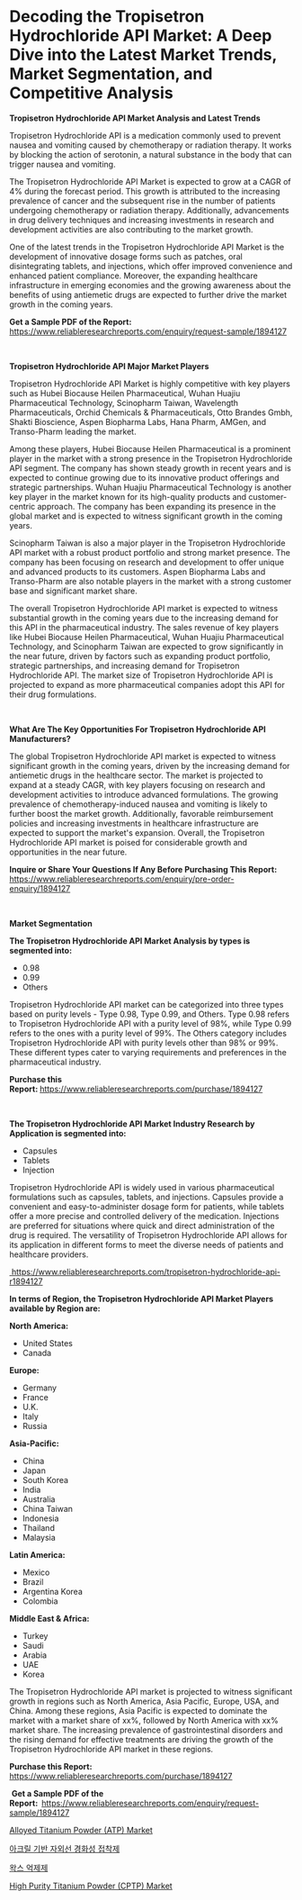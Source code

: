 <p><h1>Decoding the Tropisetron Hydrochloride API Market: A Deep Dive into the Latest Market Trends, Market Segmentation, and Competitive Analysis</h1></p><p><strong>Tropisetron Hydrochloride API Market Analysis and Latest Trends</strong></p>
<p><p>Tropisetron Hydrochloride API is a medication commonly used to prevent nausea and vomiting caused by chemotherapy or radiation therapy. It works by blocking the action of serotonin, a natural substance in the body that can trigger nausea and vomiting.</p><p>The Tropisetron Hydrochloride API Market is expected to grow at a CAGR of 4% during the forecast period. This growth is attributed to the increasing prevalence of cancer and the subsequent rise in the number of patients undergoing chemotherapy or radiation therapy. Additionally, advancements in drug delivery techniques and increasing investments in research and development activities are also contributing to the market growth.</p><p>One of the latest trends in the Tropisetron Hydrochloride API Market is the development of innovative dosage forms such as patches, oral disintegrating tablets, and injections, which offer improved convenience and enhanced patient compliance. Moreover, the expanding healthcare infrastructure in emerging economies and the growing awareness about the benefits of using antiemetic drugs are expected to further drive the market growth in the coming years.</p></p>
<p><strong>Get a Sample PDF of the Report:&nbsp;</strong> <a href="https://www.reliableresearchreports.com/enquiry/request-sample/1894127">https://www.reliableresearchreports.com/enquiry/request-sample/1894127</a></p>
<p>&nbsp;</p>
<p><strong>Tropisetron Hydrochloride API Major Market Players</strong></p>
<p><p>Tropisetron Hydrochloride API Market is highly competitive with key players such as Hubei Biocause Heilen Pharmaceutical, Wuhan Huajiu Pharmaceutical Technology, Scinopharm Taiwan, Wavelength Pharmaceuticals, Orchid Chemicals & Pharmaceuticals, Otto Brandes Gmbh, Shakti Bioscience, Aspen Biopharma Labs, Hana Pharm, AMGen, and Transo-Pharm leading the market.</p><p>Among these players, Hubei Biocause Heilen Pharmaceutical is a prominent player in the market with a strong presence in the Tropisetron Hydrochloride API segment. The company has shown steady growth in recent years and is expected to continue growing due to its innovative product offerings and strategic partnerships. Wuhan Huajiu Pharmaceutical Technology is another key player in the market known for its high-quality products and customer-centric approach. The company has been expanding its presence in the global market and is expected to witness significant growth in the coming years.</p><p>Scinopharm Taiwan is also a major player in the Tropisetron Hydrochloride API market with a robust product portfolio and strong market presence. The company has been focusing on research and development to offer unique and advanced products to its customers. Aspen Biopharma Labs and Transo-Pharm are also notable players in the market with a strong customer base and significant market share.</p><p>The overall Tropisetron Hydrochloride API market is expected to witness substantial growth in the coming years due to the increasing demand for this API in the pharmaceutical industry. The sales revenue of key players like Hubei Biocause Heilen Pharmaceutical, Wuhan Huajiu Pharmaceutical Technology, and Scinopharm Taiwan are expected to grow significantly in the near future, driven by factors such as expanding product portfolio, strategic partnerships, and increasing demand for Tropisetron Hydrochloride API. The market size of Tropisetron Hydrochloride API is projected to expand as more pharmaceutical companies adopt this API for their drug formulations.</p></p>
<p>&nbsp;</p>
<p><strong>What Are The Key Opportunities For Tropisetron Hydrochloride API Manufacturers?</strong></p>
<p><p>The global Tropisetron Hydrochloride API market is expected to witness significant growth in the coming years, driven by the increasing demand for antiemetic drugs in the healthcare sector. The market is projected to expand at a steady CAGR, with key players focusing on research and development activities to introduce advanced formulations. The growing prevalence of chemotherapy-induced nausea and vomiting is likely to further boost the market growth. Additionally, favorable reimbursement policies and increasing investments in healthcare infrastructure are expected to support the market's expansion. Overall, the Tropisetron Hydrochloride API market is poised for considerable growth and opportunities in the near future.</p></p>
<p><strong>Inquire or Share Your Questions If Any Before Purchasing This Report:</strong> <a href="https://www.reliableresearchreports.com/enquiry/pre-order-enquiry/1894127">https://www.reliableresearchreports.com/enquiry/pre-order-enquiry/1894127</a></p>
<p>&nbsp;</p>
<p><strong>Market Segmentation</strong></p>
<p><strong>The Tropisetron Hydrochloride API Market Analysis by types is segmented into:</strong></p>
<p><ul><li>0.98</li><li>0.99</li><li>Others</li></ul></p>
<p><p>Tropisetron Hydrochloride API market can be categorized into three types based on purity levels - Type 0.98, Type 0.99, and Others. Type 0.98 refers to Tropisetron Hydrochloride API with a purity level of 98%, while Type 0.99 refers to the ones with a purity level of 99%. The Others category includes Tropisetron Hydrochloride API with purity levels other than 98% or 99%. These different types cater to varying requirements and preferences in the pharmaceutical industry.</p></p>
<p><strong>Purchase this Report:&nbsp;</strong><a href="https://www.reliableresearchreports.com/purchase/1894127">https://www.reliableresearchreports.com/purchase/1894127</a></p>
<p>&nbsp;</p>
<p><strong>The Tropisetron Hydrochloride API Market Industry Research by Application is segmented into:</strong></p>
<p><ul><li>Capsules</li><li>Tablets</li><li>Injection</li></ul></p>
<p><p>Tropisetron Hydrochloride API is widely used in various pharmaceutical formulations such as capsules, tablets, and injections. Capsules provide a convenient and easy-to-administer dosage form for patients, while tablets offer a more precise and controlled delivery of the medication. Injections are preferred for situations where quick and direct administration of the drug is required. The versatility of Tropisetron Hydrochloride API allows for its application in different forms to meet the diverse needs of patients and healthcare providers.</p></p>
<p><a href="https://www.reliableresearchreports.com/tropisetron-hydrochloride-api-r1894127">&nbsp;https://www.reliableresearchreports.com/tropisetron-hydrochloride-api-r1894127</a></p>
<p><strong>In terms of Region, the Tropisetron Hydrochloride API Market Players available by Region are:</strong></p>
<p>
    <p> <strong> North America: </strong>
        <ul>
            <li>United States</li>
            <li>Canada</li>
        </ul>
        </p> 
    <p> <strong> Europe: </strong>
        <ul>
            <li>Germany</li>
            <li>France</li>
            <li>U.K.</li>
            <li>Italy</li>
            <li>Russia</li>
        </ul>
        </p> 
    <p> <strong> Asia-Pacific: </strong>
        <ul>
            <li>China</li>
            <li>Japan</li>
            <li>South Korea</li>
            <li>India</li>
            <li>Australia</li>
            <li>China Taiwan</li>
            <li>Indonesia</li>
            <li>Thailand</li>
            <li>Malaysia</li>
        </ul>
        </p> 
    <p> <strong> Latin America: </strong>
        <ul>
            <li>Mexico</li>
            <li>Brazil</li>
            <li>Argentina Korea</li>
            <li>Colombia</li>
        </ul>
        </p> 
    <p> <strong> Middle East & Africa: </strong>
        <ul>
            <li>Turkey</li>
            <li>Saudi</li>
            <li>Arabia</li>
            <li>UAE</li>
            <li>Korea</li>
        </ul>
    </p>
    </p>
<p><p>The Tropisetron Hydrochloride API market is projected to witness significant growth in regions such as North America, Asia Pacific, Europe, USA, and China. Among these regions, Asia Pacific is expected to dominate the market with a market share of xx%, followed by North America with xx% market share. The increasing prevalence of gastrointestinal disorders and the rising demand for effective treatments are driving the growth of the Tropisetron Hydrochloride API market in these regions.</p></p>
<p><strong>Purchase this Report: </strong><a href="https://www.reliableresearchreports.com/purchase/1894127">https://www.reliableresearchreports.com/purchase/1894127</a></p>
<p>&nbsp;<strong>Get a Sample PDF of the Report:&nbsp;&nbsp;</strong><a href="https://www.reliableresearchreports.com/enquiry/request-sample/1894127">https://www.reliableresearchreports.com/enquiry/request-sample/1894127</a></p>
<p><strong></strong></p>
<p><p><a href="https://github.com/sarohimweaach77/Market-Research-Report-List-1/blob/main/alloyed-titanium-powder-atp-market.md">Alloyed Titanium Powder (ATP) Market</a></p><p><a href="https://github.com/jntpkh496620/Market-Research-Report-List-2/blob/main/1999104145135.md">아크릴 기반 자외선 경화성 접착제</a></p><p><a href="https://github.com/vsoq0zknh59/Market-Research-Report-List-2/blob/main/4396887145136.md">왁스 억제제</a></p><p><a href="https://github.com/nigngrjl95/Market-Research-Report-List-1/blob/main/high-purity-titanium-powder-cptp-market.md">High Purity Titanium Powder (CPTP) Market</a></p></p>